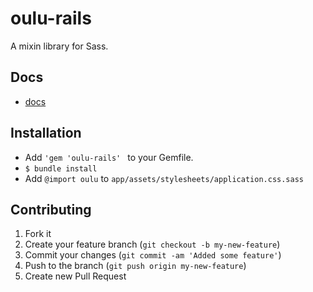 oulu-rails
==========

A mixin library for Sass.

Docs
----

-	[docs](http://oulu.github.io/)

Installation
------------

-	Add `'gem 'oulu-rails' ` to your Gemfile.
-	`$ bundle install`
-	Add `@import oulu` to `app/assets/stylesheets/application.css.sass`

Contributing
------------

1.	Fork it
2.	Create your feature branch (`git checkout -b my-new-feature`\)
3.	Commit your changes (`git commit -am 'Added some feature'`\)
4.	Push to the branch (`git push origin my-new-feature`\)
5.	Create new Pull Request
